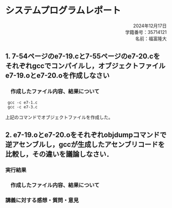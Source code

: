 # システムプログラムレポート

<div style="text-align: right;">  
2024年12月17日  <br>
学籍番号：35714121  <br>
名前：福富隆大  <br>
</div>  

## 1. 7-54ページのe7-19.cと7-55ページのe7-20.cをそれぞれgccでコンパイルし，オブジェクトファイルe7-19.oとe7-20.oを作成しなさい

### 　作成したファイル内容、結果について  

```
 gcc -c e7-1.c
 gcc -c e7-3.c
```

上記のコマンドでオブジェクトファイルを作成した。

## 2. e7-19.oとe7-20.oをそれぞれobjdumpコマンドで逆アセンブルし，gccが⽣成したアセンブリコードを⽐較し，その違いを議論しなさい．

### 実行結果  

### 　作成したファイル内容、結果について  

### 講義に対する感想・質問・意⾒  
